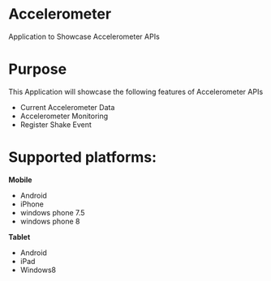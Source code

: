 Accelerometer
===================

Application to Showcase Accelerometer APIs


# Purpose
This Application will showcase the following features of Accelerometer APIs

* Current Accelerometer Data
* Accelerometer Monitoring
* Register Shake Event

# Supported platforms:
**Mobile**
 * Android
 * iPhone
 * windows phone 7.5
 * windows phone 8

**Tablet** 
 * Android
 * iPad
 * Windows8
